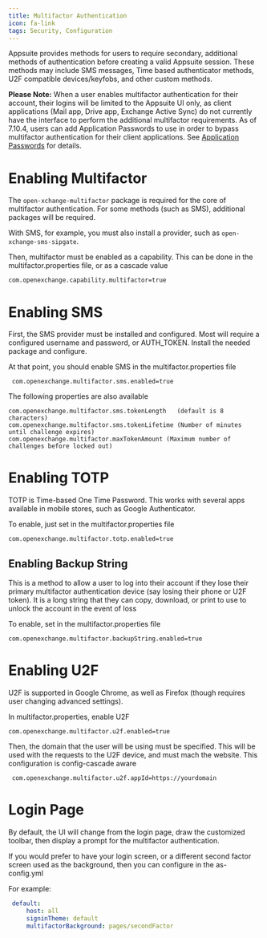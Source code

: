 ```yaml
---
title: Multifactor Authentication
icon: fa-link
tags: Security, Configuration
---
```


Appsuite provides methods for users to require secondary, additional methods of authentication before creating a valid Appsuite session. These methods may include SMS messages, Time based authenticator methods, U2F compatible devices/keyfobs, and other custom methods.

**Please Note:** When a user enables multifactor authentication for their account, their logins will be limited to the Appsuite UI only, as client applications (Mail app, Drive app, Exchange Active Sync) do not currently have the interface to perform the additional multifactor requirements.  As of 7.10.4, users can add Application Passwords to use in order to bypass multifactor authentication for their client applications.  See [Application Passwords]({{site.baseurl}}/middleware/login_and_sessions/application_passwords.html) for details.

# Enabling Multifactor

The `open-xchange-multifactor` package is required for the core of multifactor authentication. For some methods (such as SMS), additional packages will be required.

With SMS, for example, you must also install a provider, such as `open-xchange-sms-sipgate`.

Then, multifactor must be enabled as a capability.  This can be done in the multifactor.properties file, or as a cascade value

```properties
com.openexchange.capability.multifactor=true
```

# Enabling SMS

First, the SMS provider must be installed and configured.  Most will require a configured username and password, or AUTH_TOKEN.  Install the needed package and configure.

At that point, you should enable SMS in the multifactor.properties file

```properties
 com.openexchange.multifactor.sms.enabled=true
```

The following properties are also available

```properties
com.openexchange.multifactor.sms.tokenLength   (default is 8 characters)
com.openexchange.multifactor.sms.tokenLifetime (Number of minutes until challenge expires)
com.openexchange.multifactor.maxTokenAmount (Maximum number of challenges before locked out)
```

# Enabling TOTP

TOTP is Time-based One Time Password.  This works with several apps available in mobile stores, such as Google Authenticator.

To enable, just set in the multifactor.properties file

```properties
com.openexchange.multifactor.totp.enabled=true
```

## Enabling Backup String

This is a method to allow a user to log into their account if they lose their primary multifactor authentication device (say losing their phone or U2F token).  It is a long string that they can copy, download, or print to use to unlock the account in the event of loss

To enable, set in the multifactor.properties file

```properties
com.openexchange.multifactor.backupString.enabled=true
```

# Enabling U2F

U2F is supported in Google Chrome, as well as Firefox (though requires user changing advanced settings).

In multifactor.properties, enable U2F

```properties
com.openexchange.multifactor.u2f.enabled=true
```

Then, the domain that the user will be using must be specified.  This will be used with the requests to the U2F device, and must mach the website.  This configuration is config-cascade aware

```properties
 com.openexchange.multifactor.u2f.appId=https://yourdomain
```

# Login Page

By default, the UI will change from the login page, draw the customized toolbar, then display a prompt for the multifactor authentication.

If you would prefer to have your login screen, or a different second factor screen used as the background, then you can configure in the as-config.yml

For example:

```yaml
 default:
     host: all
     signinTheme: default
     multifactorBackground: pages/secondFactor
```


